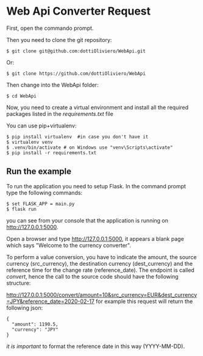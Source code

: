 # Web Api Converter Request

First, open the commando prompt.

Then you need to clone the git repository:
```
$ git clone git@github.com:dottiOliviero/WebApi.git
```
Or:
```
$ git clone https://github.com/dottiOliviero/WebApi
```

Then change into the WebApi folder:

```
$ cd WebApi
```

Now, you need to create a virtual environment
and install all the required packages listed in the *requirements.txt* file

You can use pip+virtualenv:
```
$ pip install virtualenv  #in case you don't have it 
$ virtualenv venv
$ .venv/bin/activate # on Windows use "venv\Scripts\activate"
$ pip install -r requirements.txt
```

## Run the example

To run the application you need to setup Flask. In the command prompt type the following commands:
```
$ set FLASK_APP = main.py  
$ flask run
```

you can see from your console that the application is running on http://127.0.0.1:5000.

Open a browser and type http://127.0.0.1:5000, it appears a blank page which says "Welcome to the currency converter".

To perform a value conversion, you have to indicate the amount, the source currency (src_currency), the destination currency (dest_currency) and the reference time for the change rate (reference_date).
The endpoint is called _convert_, hence the call to the source code should have the following structure:

http://127.0.0.1:5000/convert/amount=10&src_currency=EUR&dest_currency=JPY&reference_date=2020-02-17
for example this request will return the following json:

```
{
  "amount": 1190.5, 
  "currency": "JPY"
}
```

_it is important_ to format the reference date in this way (YYYY-MM-DD).
